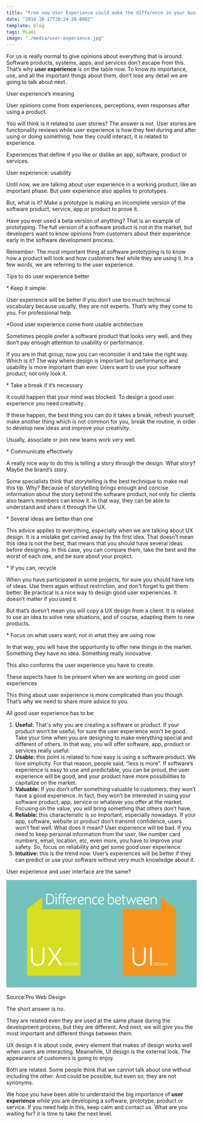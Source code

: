 ```yaml
---
title: "From now User Experience could make the difference in your business"
date: "2018-10-17T20:24:26.000Z"
template: blog
tags: Miami
image: "./media/user-experience.jpg"
---
```



For us is really normal to give opinions about everything that is around. Software products, systems, apps, and services don’t escape from this. That’s why **user experience** is on the table now. To know its importance, use, and all the important things about them, don’t lose any detail we are going to talk about next.

<title-2>User experience’s meaning</tittle-2>

User opinions come from experiences, perceptions, even responses after using a product.


You will think is it related to user stories? The answer is not. User stories are functionality reviews while user experience is how they feel during and after using or doing something, how they could interact; it is related to experience.


Experiences that define if you like or dislike an app, software, product or services.


<title-3>User experience: usability</tittle-3>

Until now, we are talking about user experience in a working product, like an important phase. But user experience also applies to prototypes.
 
But, what is it? Make a prototype is making an incomplete version of the software product, service, app or product to prove it.
 
Have you ever used a beta version of anything? That is an example of prototyping. The full version of a software product is not in the market, but developers want to know opinions from customers about their experience early in the software development process.
 
 
Remember: The most important thing at software prototyping is to know how a product will look and how customers feel while they are using it. In a few words, we are referring to the user experience.

 
<title-2>Tips to do user experience better</tittle-2>

<title-4>* Keep it simple:</tittle-4>  

User experience will be better if you don’t use too much technical vocabulary because usually, they are not experts. That’s why they come to you. For professional help


<title-4>*Good user experience come from usable architecture</tittle-4> 

Sometimes people prefer a software product that looks very well, and they don’t pay enough attention to usability or performance.


If you are in that group, now you can reconsider it and take the right way. Which is it? The way where design is important but performance and usability is more important than ever. Users want to use your software product, not only look it.

<title-4>* Take a break if it’s necessary</tittle-4>

It could happen that your mind was blocked. To design a good user experience you need creativity.


If these happen, the best thing you can do it takes a break, refresh yourself, make another thing which is not common for you, break the routine, in order to develop new ideas and improve your creativity.


Usually, associate or join new teams work very well.


<title-4>* Communicate effectively</tittle-4>

A really nice way to do this is telling a story through the design. What story? Maybe the brand’s story.


Some specialists think that storytelling is the best technique to make real this tip.
Why? Because of storytelling brings enough and concise information about the story behind the software product, not only for clients also team’s members can know it. In that way, they can be able to understand and share it through the UX.

<title-4>* Several ideas are better than one</tittle-4>

This advice applies to everything, especially when we are talking about UX design. It is a mistake get carried away by the first idea. That doesn’t mean this idea is not the best, that means that you should have several ideas before designing. In this case, you can compare them, take the best and the worst of each one, and be sure about your project.

<title-4>* If you can, recycle</tittle-4>

When you have participated in some projects, for sure you should have lots of ideas. Use them again without restriction, and don't forget to get them better.
Be practical is a nice way to design good user experiences. It doesn’t matter if you used it.


But that’s doesn’t mean you will copy a UX design from a client. It is related to use an idea to solve new situations, and of course, adapting them to new products.

 
<title-4>* Focus on what users want, not in what they are using now</tittle-4>

In that way, you will have the opportunity to offer new things in the market. Something they have no idea. Something really innovative.


This also conforms the user experience you have to create.

<title-3>These aspects have to be present when we are working on good user experiences</tittle-3>

This thing about user experience is more complicated than you though. That’s why we need to share more advice to you.
 
All good user experience has to be:

1. **Useful:** That's why you are creating a software or product. If your product won’t be useful, for sure the user experience won’t be good. Take your time when you are designing to make everything special and different of others. In that way, you will offer software, app, product or services really useful.
2. **Usable:** this point is related to how easy is using a software product. We love simplicity. For that reason, people said, “less is more”. If software’s experience is easy to use and predictable, you can be proud, the user experience will be good, and your product have more possibilities to capitalize on the market.
3. **Valuable:** If you don’t offer something valuable to customers, they won’t have a good experience. In fact, they won’t be interested in using your software product, app, service or whatever you offer at the market. Focusing on the value, you will bring something that others don’t have.
4. **Reliable:** this characteristic is so important, especially nowadays. If your app, software, website or product don’t transmit confidence, users won’t feel well. What does it mean? User experience will be bad. If you need to keep personal information from the user, like number card numbers, email, location, etc, even more, you have to improve your safety. So, focus on reliability and get some good user experience.
5. **Intuitive:** this is the trend now. User’s experiences will be better if they can predict or use your software without very much knowledge about it.
 
<title-4>User experience and user interface are the same?</tittle-4>

![user-experience](./media/difference-between-ui-ux.png)

<credits>Source:Pro Web Design</credits>

The short answer is no.

They are related even they are used at the same phase during the development process, but they are different. And next, we will give you the most important and different things between them.

UX design it is about code, every element that makes of design works well when users are interacting. Meanwhile, UI design is the external look. The appearance of customers is going to enjoy. 

Both are related. Some people think that we cannot talk about one without including the other. And could be possible, but even so, they are not synonyms. 

We hope you have been able to understand the big importance of **user experience** while you are developing a software, prototype, product or service. If you need help in this, keep calm and contact us. What are you waiting for? it is time to take the next level.





